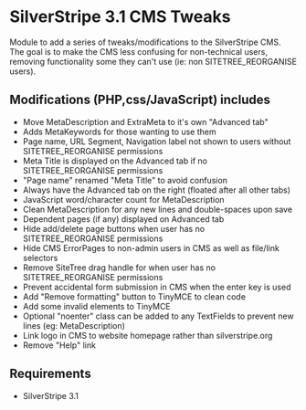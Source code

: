 SilverStripe 3.1 CMS Tweaks
===========================
Module to add a series of tweaks/modifications to the SilverStripe CMS.
The goal is to make the CMS less confusing for non-technical users,
removing functionality some they can't use (ie: non SITETREE_REORGANISE users).

## Modifications (PHP,css/JavaScript) includes
* Move MetaDescription and ExtraMeta to it's own "Advanced tab"
* Adds MetaKeywords for those wanting to use them
* Page name, URL Segment, Navigation label not shown to users without SITETREE_REORGANISE permissions
 * Meta Title is displayed on the Advanced tab if no SITETREE_REORGANISE permissions
 * "Page name" renamed "Meta Title" to avoid confusion
* Always have the Advanced tab on the right (floated after all other tabs)
* JavaScript word/character count for MetaDescription
* Clean MetaDescription for any new lines and double-spaces upon save
* Dependent pages (if any) displayed on Advanced tab
* Hide add/delete page buttons when user has no SITETREE_REORGANISE permissions
* Hide CMS ErrorPages to non-admin users in CMS as well as file/link selectors
* Remove SiteTree drag handle for when user has no SITETREE_REORGANISE permissions
* Prevent accidental form submission in CMS when the enter key is used
* Add "Remove formatting" button to TinyMCE to clean code
* Add some invalid elements to TinyMCE
* Optional "noenter" class can be added to any TextFields to prevent new lines (eg: MetaDescription)
* Link logo in CMS to website homepage rather than silverstripe.org
* Remove "Help" link

## Requirements
* SilverStripe 3.1